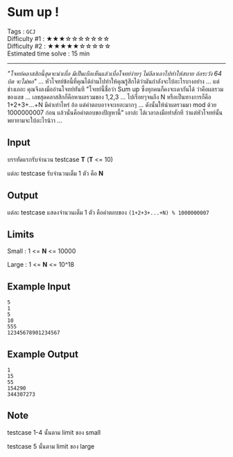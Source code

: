 Sum up !
====================
Tags : `GCJ`<br>
Difficulty #1 : &#9733;&#9733;&#9733;&#9734;&#9734;&#9734;&#9734;&#9734;&#9734;&#9734;<br>
Difficulty #2 : &#9733;&#9733;&#9733;&#9733;&#9733;&#9734;&#9734;&#9734;&#9734;&#9734;<br>
Estimated time solve : 15 min<br>

- - -

*"โจทย์คลาสสิกนี้สุดจะน่าเบื่อ มีเป็นเบือเห็นแล้วเบื่อโจทย์ง่ายๆ ไม่ลีลาเอาไปทำให้สบาย อ้อระวัง 64 บิต จะไม่พอ"* ... หัวโจทย์ข้อนี้ที่คุณได้อ่านไปทำให้คุณรู้สึกได้ว่ามันกำลังจะใบ้อะไรบางอย่าง ... แต่ช่างเถอะ คุณจึงลงมืออ่านโจทย์ทันที "โจทย์นี้ชื่อว่า Sum up ซึ่งทุกคนก็คงจะเดากันได้ ว่าคือผลรวมของเลข ... เลขสุดคลาสสิกก็คือหาผลรวมของ 1,2,3 ... ไปเรื่อยๆจนถึง N หรือเป็นทางการก็คือ 1+2+3+...+N มีค่าเท่าไหร่ อ้อ แต่คำตอบอาจจะเยอะมากๆ ... ดังนั้นให้นำผลรวมมา mod ด้วย 1000000007 ก่อน แล้วนั่นคือคำตอบของปัญหานี้" เอาล่ะ ได้เวลาลงมือทำสักที ว่าแต่หัวโจทย์นั้นพยายามจะใบ้อะไรน้าา ...

Input
-----
บรรทัดแรกรับจำนวน testcase **T** (**T** <= 10)

แต่ละ testcase รับจำนวนเต็ม 1 ตัว คือ **N**

Output
------
แต่ละ testcase แสดงจำนวนเต็ม 1 ตัว คือคำตอบของ `(1+2+3+...+N) % 1000000007`

Limits
------

Small : 1 <= **N** <= 10000

Large : 1 <= **N** <= 10^18

Example Input
-------
```
5
1
5
10
555
12345678901234567
```

Example Output
-------------
```
1
15
55
154290
344307273
```

Note
----
testcase 1-4 นั้นตาม limit ของ small

testcase 5 นั้นตาม limit ของ large